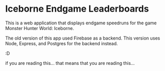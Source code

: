 # Iceborne Endgame Leaderboards

This is a web application that displays endgame speedruns for the game Monster Hunter World: Iceborne.

The old version of this app used Firebase as a backend. This version uses Node, Express, and Postgres for the backend instead.

:D

if you are reading this... that means that you are reading this...